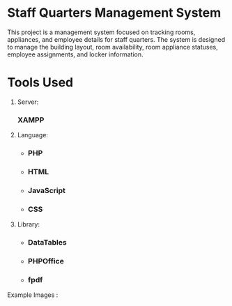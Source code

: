 <h1>Staff Quarters Management System</h1>

<p>This project is a management system focused on tracking rooms, appliances, and employee details for staff quarters. The system is designed to manage the building layout, room availability, room appliance statuses, employee assignments, and locker information.</p>

<h1>Tools Used</h1>
<ol>
  <li>Server: <h3>XAMPP</h3></li>
  <li>Language: 
    <ul>
      <li><h3>PHP</h3></li>
      <li><h3>HTML</h3></li>
      <li><h3>JavaScript</h3></li>
      <li><h3>CSS</h3></li>
    </ul>
  </li>
  <li>Library: 
    <ul>
      <li><h3>DataTables</h3></li>
      <li><h3>PHPOffice</h3></li>
      <li><h3>fpdf</h3></li>
    </ul>
  </li>
</ol>

Example Images :


